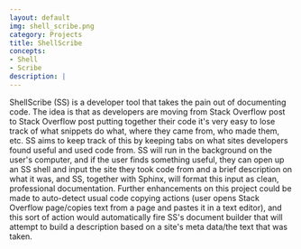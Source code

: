 ```yaml
---
layout: default
img: shell_scribe.png
category: Projects
title: ShellScribe
concepts: 
- Shell
- Scribe
description: |
---
```

ShellScribe (SS) is a developer tool that takes the pain out of documenting code.  The idea is that as developers are moving from Stack Overflow post to Stack Overflow post putting together their code it's very easy to lose track of what snippets do what, where they came from, who made them, etc.  SS aims to keep track of this by keeping tabs on what sites developers found useful and used code from.  SS will run in the background on the user's computer, and if the user finds something useful, they can open up an SS shell and input the site they took code from and a brief description on what it was, and SS, together with Sphinx, will format this input as clean, professional documentation.  Further enhancements on this project could be made to auto-detect usual code copying actions (user opens Stack Overflow page/copies text from a page and pastes it in a text editor), and this sort of action would automatically fire SS's document builder that will attempt to build a description based on a site's meta data/the text that was taken.